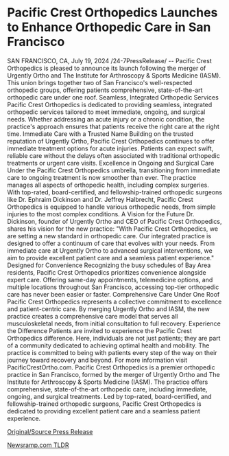 # Pacific Crest Orthopedics Launches to Enhance Orthopedic Care in San Francisco

SAN FRANCISCO, CA, July 19, 2024 /24-7PressRelease/ -- Pacific Crest Orthopedics is pleased to announce its launch following the merger of Urgently Ortho and The Institute for Arthroscopy & Sports Medicine (IASM). This union brings together two of San Francisco's well-respected orthopedic groups, offering patients comprehensive, state-of-the-art orthopedic care under one roof.  Seamless, Integrated Orthopedic Services Pacific Crest Orthopedics is dedicated to providing seamless, integrated orthopedic services tailored to meet immediate, ongoing, and surgical needs. Whether addressing an acute injury or a chronic condition, the practice's approach ensures that patients receive the right care at the right time.  Immediate Care with a Trusted Name Building on the trusted reputation of Urgently Ortho, Pacific Crest Orthopedics continues to offer immediate treatment options for acute injuries. Patients can expect swift, reliable care without the delays often associated with traditional orthopedic treatments or urgent care visits.  Excellence in Ongoing and Surgical Care Under the Pacific Crest Orthopedics umbrella, transitioning from immediate care to ongoing treatment is now smoother than ever. The practice manages all aspects of orthopedic health, including complex surgeries. With top-rated, board-certified, and fellowship-trained orthopedic surgeons like Dr. Ephraim Dickinson and Dr. Jeffrey Halbrecht, Pacific Crest Orthopedics is equipped to handle various orthopedic needs, from simple injuries to the most complex conditions.  A Vision for the Future Dr. Dickinson, founder of Urgently Ortho and CEO of Pacific Crest Orthopedics, shares his vision for the new practice:  "With Pacific Crest Orthopedics, we are setting a new standard in orthopedic care. Our integrated practice is designed to offer a continuum of care that evolves with your needs. From immediate care at Urgently Ortho to advanced surgical interventions, we aim to provide excellent patient care and a seamless patient experience."  Designed for Convenience Recognizing the busy schedules of Bay Area residents, Pacific Crest Orthopedics prioritizes convenience alongside expert care. Offering same-day appointments, telemedicine options, and multiple locations throughout San Francisco, accessing top-tier orthopedic care has never been easier or faster.  Comprehensive Care Under One Roof Pacific Crest Orthopedics represents a collective commitment to excellence and patient-centric care. By merging Urgently Ortho and IASM, the new practice creates a comprehensive care model that serves all musculoskeletal needs, from initial consultation to full recovery.  Experience the Difference Patients are invited to experience the Pacific Crest Orthopedics difference. Here, individuals are not just patients; they are part of a community dedicated to achieving optimal health and mobility. The practice is committed to being with patients every step of the way on their journey toward recovery and beyond.  For more information visit PacificCrestOrtho.com.  Pacific Crest Orthopedics is a premier orthopedic practice in San Francisco, formed by the merger of Urgently Ortho and The Institute for Arthroscopy & Sports Medicine (IASM). The practice offers comprehensive, state-of-the-art orthopedic care, including immediate, ongoing, and surgical treatments. Led by top-rated, board-certified, and fellowship-trained orthopedic surgeons, Pacific Crest Orthopedics is dedicated to providing excellent patient care and a seamless patient experience. 

[Original/Source Press Release](https://www.24-7pressrelease.com/press-release/512632/pacific-crest-orthopedics-launches-to-enhance-orthopedic-care-in-san-francisco) 

[Newsramp.com TLDR](https://newsramp.com/None) 